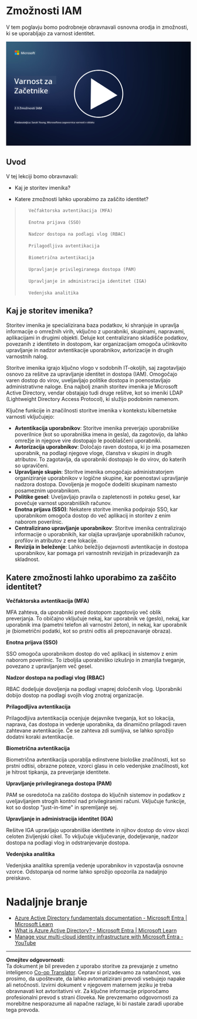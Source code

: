 <!--
CO_OP_TRANSLATOR_METADATA:
{
  "original_hash": "bf0b8a54f2c69951744df5a94bc923f7",
  "translation_date": "2025-09-04T01:59:34+00:00",
  "source_file": "2.3 IAM capabilities.md",
  "language_code": "sl"
}
-->
# Zmožnosti IAM

V tem poglavju bomo podrobneje obravnavali osnovna orodja in zmožnosti, ki se uporabljajo za varnost identitet.

[![Oglejte si video](../../translated_images/2-3_placeholder.627bdd56f0e6915d1c44f876715c48e2b27507edc096c3e5fe6c3b228fdd4cf5.sl.png)](https://learn-video.azurefd.net/vod/player?id=330158a0-95ef-434b-b308-6fc41eab4bd5)

## Uvod

V tej lekciji bomo obravnavali:

 - Kaj je storitev imenika?
      
     
    
 - Katere zmožnosti lahko uporabimo za zaščito identitet?
>
>        Večfaktorska avtentikacija (MFA)
> 
>        Enotna prijava (SSO)
> 
>        Nadzor dostopa na podlagi vlog (RBAC)
> 
>        Prilagodljiva avtentikacija
> 
>        Biometrična avtentikacija
> 
>        Upravljanje privilegiranega dostopa (PAM)
> 
>        Upravljanje in administracija identitet (IGA)
> 
>        Vedenjska analitika

## Kaj je storitev imenika?

Storitev imenika je specializirana baza podatkov, ki shranjuje in upravlja informacije o omrežnih virih, vključno z uporabniki, skupinami, napravami, aplikacijami in drugimi objekti. Deluje kot centralizirano skladišče podatkov, povezanih z identiteto in dostopom, kar organizacijam omogoča učinkovito upravljanje in nadzor avtentikacije uporabnikov, avtorizacije in drugih varnostnih nalog.

Storitve imenika igrajo ključno vlogo v sodobnih IT-okoljih, saj zagotavljajo osnovo za rešitve za upravljanje identitet in dostopa (IAM). Omogočajo varen dostop do virov, uveljavljajo politike dostopa in poenostavljajo administrativne naloge. Ena najbolj znanih storitev imenika je Microsoft Active Directory, vendar obstajajo tudi druge rešitve, kot so imeniki LDAP (Lightweight Directory Access Protocol), ki služijo podobnim namenom.

Ključne funkcije in značilnosti storitve imenika v kontekstu kibernetske varnosti vključujejo:

 - **Avtentikacija uporabnikov**: Storitve imenika preverjajo uporabniške poverilnice (kot so uporabniška imena in gesla), da zagotovijo, da lahko omrežje in njegove vire dostopajo le pooblaščeni uporabniki.
 - **Avtorizacija uporabnikov**: Določajo raven dostopa, ki jo ima posamezen uporabnik, na podlagi njegove vloge, članstva v skupini in drugih atributov. To zagotavlja, da uporabniki dostopajo le do virov, do katerih so upravičeni.
 - **Upravljanje skupin**: Storitve imenika omogočajo administratorjem organiziranje uporabnikov v logične skupine, kar poenostavi upravljanje nadzora dostopa. Dovoljenja je mogoče dodeliti skupinam namesto posameznim uporabnikom.
 - **Politike gesel**: Uveljavljajo pravila o zapletenosti in poteku gesel, kar povečuje varnost uporabniških računov.
 - **Enotna prijava (SSO)**: Nekatere storitve imenika podpirajo SSO, kar uporabnikom omogoča dostop do več aplikacij in storitev z enim naborom poverilnic.
 - **Centralizirano upravljanje uporabnikov**: Storitve imenika centralizirajo informacije o uporabnikih, kar olajša upravljanje uporabniških računov, profilov in atributov z ene lokacije.
 - **Revizija in beleženje**: Lahko beležijo dejavnosti avtentikacije in dostopa uporabnikov, kar pomaga pri varnostnih revizijah in prizadevanjih za skladnost.

## Katere zmožnosti lahko uporabimo za zaščito identitet?

**Večfaktorska avtentikacija (MFA)**

MFA zahteva, da uporabniki pred dostopom zagotovijo več oblik preverjanja. To običajno vključuje nekaj, kar uporabnik ve (geslo), nekaj, kar uporabnik ima (pametni telefon ali varnostni žeton), in nekaj, kar uporabnik je (biometrični podatki, kot so prstni odtis ali prepoznavanje obraza).

**Enotna prijava (SSO)**

SSO omogoča uporabnikom dostop do več aplikacij in sistemov z enim naborom poverilnic. To izboljša uporabniško izkušnjo in zmanjša tveganje, povezano z upravljanjem več gesel.

**Nadzor dostopa na podlagi vlog (RBAC)**

RBAC dodeljuje dovoljenja na podlagi vnaprej določenih vlog. Uporabniki dobijo dostop na podlagi svojih vlog znotraj organizacije.

**Prilagodljiva avtentikacija**

Prilagodljiva avtentikacija ocenjuje dejavnike tveganja, kot so lokacija, naprava, čas dostopa in vedenje uporabnika, da dinamično prilagodi raven zahtevane avtentikacije. Če se zahteva zdi sumljiva, se lahko sprožijo dodatni koraki avtentikacije.

**Biometrična avtentikacija**

Biometrična avtentikacija uporablja edinstvene biološke značilnosti, kot so prstni odtisi, obrazne poteze, vzorci glasu in celo vedenjske značilnosti, kot je hitrost tipkanja, za preverjanje identitete.

**Upravljanje privilegiranega dostopa (PAM)**

PAM se osredotoča na zaščito dostopa do ključnih sistemov in podatkov z uveljavljanjem strogih kontrol nad privilegiranimi računi. Vključuje funkcije, kot so dostop "just-in-time" in spremljanje sej.

**Upravljanje in administracija identitet (IGA)**

Rešitve IGA upravljajo uporabniške identitete in njihov dostop do virov skozi celoten življenjski cikel. To vključuje vključevanje, dodeljevanje, nadzor dostopa na podlagi vlog in odstranjevanje dostopa.

**Vedenjska analitika**

Vedenjska analitika spremlja vedenje uporabnikov in vzpostavlja osnovne vzorce. Odstopanja od norme lahko sprožijo opozorila za nadaljnjo preiskavo.

# Nadaljnje branje
- [Azure Active Directory fundamentals documentation - Microsoft Entra | Microsoft Learn](https://learn.microsoft.com/azure/active-directory/fundamentals/?WT.mc_id=academic-96948-sayoung)
- [What is Azure Active Directory? - Microsoft Entra | Microsoft Learn](https://learn.microsoft.com/azure/active-directory/fundamentals/whatis?WT.mc_id=academic-96948-sayoung)
- [Manage your multi-cloud identity infrastructure with Microsoft Entra - YouTube](https://www.youtube.com/watch?v=9qQiq3wTS2Y&list=PLXtHYVsvn_b_gtX1-NB62wNervQx1Fhp4&index=18)

---

**Omejitev odgovornosti**:  
Ta dokument je bil preveden z uporabo storitve za prevajanje z umetno inteligenco [Co-op Translator](https://github.com/Azure/co-op-translator). Čeprav si prizadevamo za natančnost, vas prosimo, da upoštevate, da lahko avtomatizirani prevodi vsebujejo napake ali netočnosti. Izvirni dokument v njegovem maternem jeziku je treba obravnavati kot avtoritativni vir. Za ključne informacije priporočamo profesionalni prevod s strani človeka. Ne prevzemamo odgovornosti za morebitne nesporazume ali napačne razlage, ki bi nastale zaradi uporabe tega prevoda.